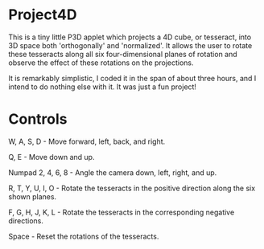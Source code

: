 # Project4D

This is a tiny little P3D applet which projects a 4D cube, or tesseract, into 3D space both 'orthogonally' and 'normalized'. It allows the user to rotate these tesseracts along all six four-dimensional planes of rotation and observe the effect of these rotations on the projections.

It is remarkably simplistic, I coded it in the span of about three hours, and I intend to do nothing else with it. It was just a fun project!

# Controls

W, A, S, D		-	Move forward, left, back, and right.

Q, E			-	Move down and up.

Numpad 2, 4, 6, 8	-	Angle the camera down, left, right, and up.

R, T, Y, U, I, O	-	Rotate the tesseracts in the positive direction along the six shown planes.

F, G, H, J, K, L	-	Rotate the tesseracts in the corresponding negative directions.

Space			-	Reset the rotations of the tesseracts.
 
